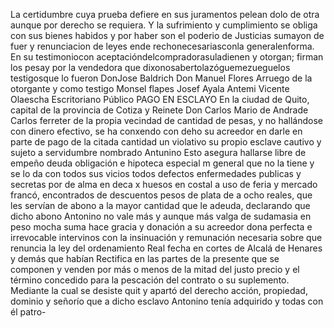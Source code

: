 La certidumbre cuya prueba defiere en sus juramentos pelean dolo de otra aunque por derecho se requiera. Y la sufrimiento y cumplimiento se obliga con sus bienes habidos y por haber son el poderio de Justicias sumayon de fuer y renunciacion de leyes ende
rechonecesariasconla generalenforma. En su testimoniocon aceptacióndelcompradorasuladienen y otorgan; firman los pesay por la vendedora que dixonosabertolazóguemezueguelos testigosque lo fueron DonJose Baldrich Don Manuel Flores
Arruego de la otorgante y como testigo Monsel flapes
Josef Ayala Antemi Vicente Olaescha
Escritoriano Público
PAGO EN ESCLAYO
En la ciudad de Quito, capital de la provincia de Cotiza y Reinete
Don Carlos Mario de Andrade
Carlos ferreter de la propia vecindad de cantidad de pesas, y no hallándose con dinero efectivo, se ha conxendo con deho su acreedor en darle en parte de pago de la citada cantidad un violativo su propio esclave cautivo y sujeto a servidumbre nombrado Antunino
Esto asegura hallarse libre de empeño deuda obligación e hipoteca especial m general que no la tiene y se lo da con todos sus vicios todos defectos enfermedades publicas y secretas por de alma en deca
x huesos en costal a uso de feria y mercado francó, encontrados de descuentos pesos de plata de a ocho reales, que les servían de abono a la mayor cantidad que le adeuda, declarando que dicho abono Antonino no vale más y aunque más valga de sudamasia en peso
mocha suma hace gracia y donación a su acreedor dona perfecta e irrevocable intervinos con la insinuación y remunación necesaria sobre que renuncia la ley del ordenamiento Real fecha en cortes de Alcalá de Henares y demás que habían
Rectifica en las partes de la presente que se componen y venden por más o menos de la mitad del justo precio y el término concedido para la pescación del contrato o su suplemento. Mediante la cual se desiste quit y
apartó del derecho acción, propiedad, dominio y señorío que a dicho esclavo Antonino tenía adquirido y todas con él patro-